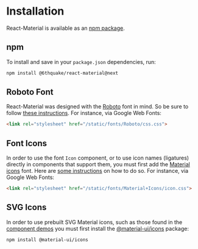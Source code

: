# Installation

React-Material is available as an [npm package](http://npm.release.ctripcorp.com/package/react-material).

## npm

To install and save in your `package.json` dependencies, run:

```sh
npm install @6thquake/react-material@next
```

## Roboto Font

React-Material was designed with the [Roboto](http://www.google.com/fonts/specimen/Roboto)
font in mind. So be sure to follow [these instructions](/style/typography#general).
For instance, via Google Web Fonts:
```html
<link rel="stylesheet" href="/static/fonts/Roboto/css.css">
```

## Font Icons

In order to use the font `Icon` component, or to use icon names (ligatures) directly in components
that support them, you must first add the [Material icons](https://material.io/icons/) font.
Here are [some instructions](/style/icons#font-icons)
on how to do so.
For instance, via Google Web Fonts:
```html
<link rel="stylesheet" href="/static/fonts/Material+Icons/icon.css">
```

## SVG Icons

In order to use prebuilt SVG Material icons, such as those found in the [component demos](/demos/app-bar/)
you must first install the [@material-ui/icons](https://www.npmjs.com/package/@material-ui/icons) package:

```sh
npm install @material-ui/icons
```

